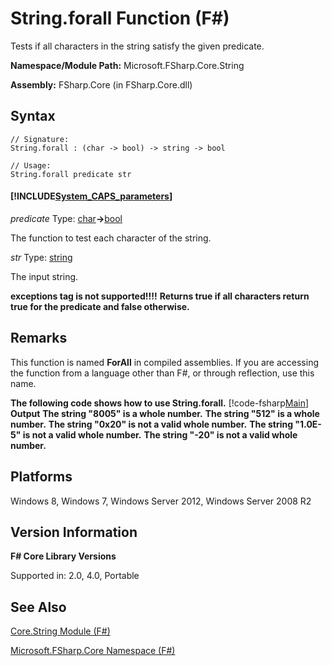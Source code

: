 # String.forall Function (F#)

Tests if all characters in the string satisfy the given predicate.

**Namespace/Module Path:** Microsoft.FSharp.Core.String

**Assembly:** FSharp.Core (in FSharp.Core.dll)


## Syntax

```
// Signature:
String.forall : (char -> bool) -> string -> bool

// Usage:
String.forall predicate str
```

#### [!INCLUDE[System_CAPS_parameters](//System/Token/System_CAPS_parameters_md.md)]
*predicate*
Type: [char](http://msdn.microsoft.com/en-us/library/3627f475-985b-4b4e-94d2-14f217c04958)**-&gt;**[bool](http://msdn.microsoft.com/en-us/library/89c0cf9c-49ce-4207-a3be-555851a67dd5)


The function to test each character of the string.


*str*
Type: [string](http://msdn.microsoft.com/en-us/library/12b97856-ec80-4f70-a018-afb0753f755a)


The input string.



**exceptions tag is not supported!!!!**
**Returns true if all characters return true for the predicate and false otherwise.**
## Remarks
This function is named **ForAll** in compiled assemblies. If you are accessing the function from a language other than F#, or through reflection, use this name.

**The following code shows how to use String.forall.**
[!code-fsharp[Main](snippets/fsstrings/snippet4.fs)]
**Output**
**The string "8005" is a whole number.**
**The string "512" is a whole number.**
**The string "0x20" is not a valid whole number.**
**The string "1.0E-5" is not a valid whole number.**
**The string "-20" is not a valid whole number.**
## Platforms
Windows 8, Windows 7, Windows Server 2012, Windows Server 2008 R2


## Version Information
**F# Core Library Versions**

Supported in: 2.0, 4.0, Portable




## See Also
[Core.String Module &#40;F&#35;&#41;](Core.String+Module+%28FSharp%29.md)

[Microsoft.FSharp.Core Namespace &#40;F&#35;&#41;](Microsoft.FSharp.Core+Namespace+%28FSharp%29.md)

